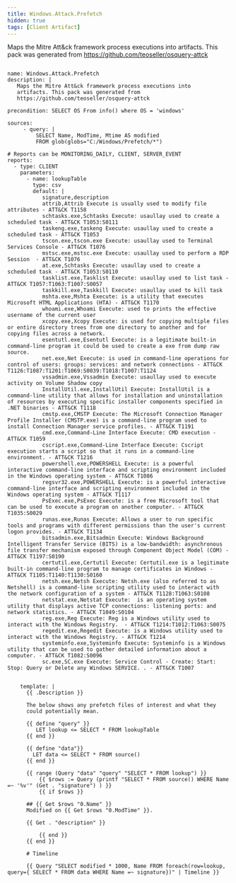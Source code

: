 ```yaml
---
title: Windows.Attack.Prefetch
hidden: true
tags: [Client Artifact]
---
```


Maps the Mitre Att&ck framework process executions into
artifacts. This pack was generated from
https://github.com/teoseller/osquery-attck


<pre><code class="language-yaml">
name: Windows.Attack.Prefetch
description: |
   Maps the Mitre Att&ck framework process executions into
   artifacts. This pack was generated from
   https://github.com/teoseller/osquery-attck

precondition: SELECT OS From info() where OS = 'windows'

sources:
     - query: |
         SELECT Name, ModTime, Mtime AS modified
         FROM glob(globs="C:/Windows/Prefetch/*")

# Reports can be MONITORING_DAILY, CLIENT, SERVER_EVENT
reports:
  - type: CLIENT
    parameters:
      - name: lookupTable
        type: csv
        default: |
           signature,description
           attrib,Attrib Execute is usually used to modify file attributes - ATT&CK T1158
           schtasks.exe,Schtasks Execute: usaullay used to create a scheduled task - ATT&CK T1053:S0111
           taskeng.exe,taskeng Execute: usaullay used to create a scheduled task - ATT&CK T1053
           tscon.exe,tscon.exe Execute: usaullay used to Terminal Services Console - ATT&CK T1076
           mstsc.exe,mstsc.exe Execute: usaullay used to perform a RDP Session  - ATT&CK T1076
           at.exe,Schtasks Execute: usaullay used to create a scheduled task - ATT&CK T1053:S0110
           tasklist.exe,Tasklist Execute: usaullay used to list task - ATT&CK T1057:T1063:T1007:S0057
           taskkill.exe,Taskkill Execute: usaullay used to kill task
           mshta.exe,Mshta Execute: is a utility that executes Microsoft HTML Applications (HTA) - ATT&CK T1170
           whoami.exe,Whoami Execute: used to prints the effective username of the current user
           xcopy.exe,Xcopy Execute: is used for copying multiple files or entire directory trees from one directory to another and for copying files across a network.
           esentutl.exe,Esentutl Execute: is a legitimate built-in command-line program it could be used to create a exe from dump raw source.
           net.exe,Net Execute: is used in command-line operations for control of users: groups: services: and network connections - ATT&CK T1126:T1087:T1201:T1069:S0039:T1018:T1007:T1124
           vssadmin.exe,Vssadmin Execute: usaullay used to execute activity on Volume Shadow copy
           InstallUtil.exe,InstallUtil Execute: InstallUtil is a command-line utility that allows for installation and uninstallation of resources by executing specific installer components specified in .NET binaries - ATT&CK T1118
           cmstp.exe,CMSTP Execute: The Microsoft Connection Manager Profile Installer (CMSTP.exe) is a command-line program used to install Connection Manager service profiles. - ATT&CK T1191
           cmd.exe,Command-Line Interface Execute: CMD execution - ATT&CK T1059
           cscript.exe,Command-Line Interface Execute: Cscript execution starts a script so that it runs in a command-line environment. - ATT&CK T1216
           powershell.exe,POWERSHELL Execute: is a powerful interactive command-line interface and scripting environment included in the Windows operating system - ATT&CK T1086
           regsvr32.exe,POWERSHELL Execute: is a powerful interactive command-line interface and scripting environment included in the Windows operating system - ATT&CK T1117
           PsExec.exe,PsExec Execute: is a free Microsoft tool that can be used to execute a program on another computer. - ATT&CK T1035:S0029
           runas.exe,Runas Execute: Allows a user to run specific tools and programs with different permissions than the user's current logon provides. - ATT&CK T1134
           bitsadmin.exe,Bitsadmin Execute: Windows Background Intelligent Transfer Service (BITS) is a low-bandwidth: asynchronous file transfer mechanism exposed through Component Object Model (COM) - ATT&CK T1197:S0190
           certutil.exe,Certutil Execute: Certutil.exe is a legitimate built-in command-line program to manage certificates in Windows - ATT&CK T1105:T1140:T1130:S0160
           netsh.exe,Netsh Execute: Netsh.exe (also referred to as Netshell) is a command-line scripting utility used to interact with the network configuration of a system - ATT&CK T1128:T1063:S0108
           netstat.exe,Netstat Execute:  is an operating system utility that displays active TCP connections: listening ports: and network statistics. - ATT&CK T1049:S0104
           reg.exe,Reg Execute: Reg is a Windows utility used to interact with the Windows Registry.  - ATT&CK T1214:T1012:T1063:S0075
           regedit.exe,Regedit Execute: is a Windows utility used to interact with the Windows Registry. - ATT&CK T1214
           systeminfo.exe,Systeminfo Execute: Systeminfo is a Windows utility that can be used to gather detailed information about a computer. - ATT&CK T1082:S0096
           sc.exe,SC.exe Execute: Service Control - Create: Start: Stop: Query or Delete any Windows SERVICE. . - ATT&CK T1007


    template: |
      {{ .Description }}

      The below shows any prefetch files of interest and what they
      could potentially mean.

      {{ define "query" }}
         LET lookup <= SELECT * FROM lookupTable
      {{ end }}

      {{ define "data"}}
        LET data <= SELECT * FROM source()
      {{ end }}

      {{ range (Query "data" "query" "SELECT * FROM lookup") }}
          {{ $rows := Query (printf "SELECT * FROM source() WHERE Name =~ '%v'" (Get . "signature") ) }}
          {{ if $rows }}

      ## {{ Get $rows "0.Name" }}
      Modified on {{ Get $rows "0.ModTime" }}.

      {{ Get . "description" }}

          {{ end }}
      {{ end }}

      # Timeline

      {{ Query "SELECT modified * 1000, Name FROM foreach(row=lookup, query={ SELECT * FROM data WHERE Name =~ signature})" | Timeline }}

</code></pre>

